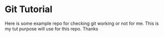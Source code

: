 # Git Tutorial 

Here is some example repo for checking git working or not for me. This is my tut purpose will use for this repo.
Thanks

